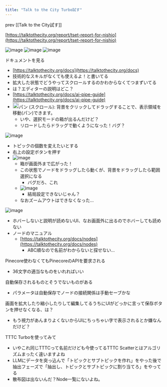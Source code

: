 ```yaml
---
title: "Talk to the City Turbo試す"
---
```


prev [[Talk to the City試す]]

[https://talktothecity.org/report/tset-report-for-nishio](https://talktothecity.org/report/tset-report-for-nishio)

![image](https://gyazo.com/d3f861565fbe98a48aea59ceb746ed7c/thumb/1000)
![image](https://gyazo.com/391f0ebb6b6c0f335c23b20b2ec36cfa/thumb/1000)
![image](https://gyazo.com/6f66a77ed0e8eb5e37a435785773e4d5/thumb/1000)

ドキュメントを見る
- [https://talktothecity.org/docs](https://talktothecity.org/docs)
- 技術的なスキルがなくても使えるよ！と書いてる
- 拡大した状態でどうやってスクロールするのかわからなくてつまずいてる
- は？エディターの説明はどこ？
- [https://talktothecity.org/docs/ai-pipe-guide](https://talktothecity.org/docs/ai-pipe-guide)
- <img src='https://scrapbox.io/api/pages/nishio/claude/icon' alt='claude.icon' height="19.5"/>パン (スクロール): 背景をクリックしてドラッグすることで、表示領域を移動(パン)できます。
    - いや、選択モードの箱が出るんだけど？
    - リロードしたらドラッグで動くようになった！バグ？

![image](https://gyazo.com/a8ae0cd8c048ff3e350d11d6d707e01f/thumb/1000)
- トピックの個数を変えたいとする
- 右上の設定ボタンを押す
- ![image](https://gyazo.com/6e677341d44be4ec9d36f08f20483f57/thumb/1000)
    - 箱が画面外まで広がった！
    - この状態でノードをドラッグしたら動くが、背景をドラッグしたら範囲選択になる
        - バグだろ、これ
    - ![image](https://gyazo.com/d791310b6393010a0238622874e6af5d/thumb/1000)
        - 結局設定できないじゃん？
    - なおズームアウトはできなくなった...

![image](https://gyazo.com/ebff07c9bb245660bc2971231ad2611d/thumb/1000)
- ホバーしないと説明が読めないUI、なお画面外に出るのでホバーしても読めない
- ノードのマニュアル
    - [https://talktothecity.org/docs/nodes](https://talktothecity.org/docs/nodes)
        - ABC順なので名前がわからないと探せない...

Pinecore使わなくてもPinecoreのAPIを要求される
- 36文字の適当なものをいれればいい

自動保存されるものとそうでないものがある
- パラメータは自動保存でノードの接続関係は手動セーブかな

画面を拡大したり縮小したりして編集してるうちにUIがどっかに言って保存ボタンを押せなくなる、は？
- もう視力があんまりよくないからUIにちっちゃい字で表示されるとか嫌なんだけど？


TTTC Turboを使ってみて
- いやこれ同じTTTCって名前だけども今使ってるTTTC Scatterとはアルゴリズムまったく違いますよね
- LLMにデータを突っ込んで「トピックとサブトピックを作れ」をやった後で抽出フェーズで「抽出し、トピックとサブトピックに割り当てろ」をやってる
- 散布図は出ないんだ？Node一覧にないよね。
